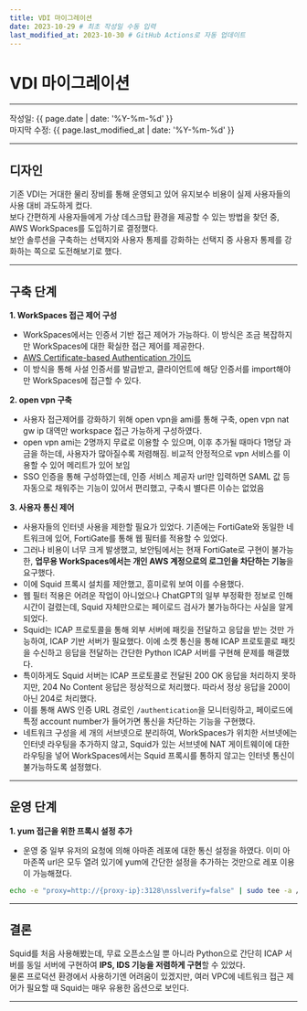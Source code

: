 ```yaml
---
title: VDI 마이그레이션
date: 2023-10-29 # 최초 작성일 수동 입력
last_modified_at: 2023-10-30 # GitHub Actions로 자동 업데이트
---
```


# VDI 마이그레이션

---

작성일: {{ page.date | date: '%Y-%m-%d' }}  
마지막 수정: {{ page.last_modified_at | date: '%Y-%m-%d' }}

---

## 디자인

기존 VDI는 거대한 물리 장비를 통해 운영되고 있어 유지보수 비용이 실제 사용자들의 사용 대비 과도하게 컸다.  
보다 간편하게 사용자들에게 가상 데스크탑 환경을 제공할 수 있는 방법을 찾던 중, AWS WorkSpaces를 도입하기로 결정했다.  
보안 솔루션을 구축하는 선택지와 사용자 통제를 강화하는 선택지 중 사용자 통제를 강화하는 쪽으로 도전해보기로 했다.

---

## 구축 단계

**1. WorkSpaces 접근 제어 구성**  
   - WorkSpaces에서는 인증서 기반 접근 제어가 가능하다. 이 방식은 조금 복잡하지만 WorkSpaces에 대한 확실한 접근 제어를 제공한다.  
   - [AWS Certificate-based Authentication 가이드](https://docs.aws.amazon.com/ko_kr/workspaces/latest/adminguide/certificate-based-authentication.html)
   - 이 방식을 통해 사설 인증서를 발급받고, 클라이언트에 해당 인증서를 import해야만 WorkSpaces에 접근할 수 있다.

**2. open vpn 구축**  
   - 사용자 접근제어를 강화하기 위해 open vpn을 ami를 통해 구축, open vpn nat gw ip 대역만 workspace 접근 가능하게 구성하였다.
   - open vpn ami는 2명까지 무료로 이용할 수 있으며, 이후 추가될 때마다 1명당 과금을 하는데, 사용자가 많아질수록 저렴해짐. 비교적 안정적으로 vpn 서비스를 이용할 수 있어 메리트가 있어 보임
   - SSO 인증을 통해 구성하였는데, 인증 서비스 제공자 url만 입력하면 SAML 값 등 자동으로 채워주는 기능이 있어서 편리했고, 구축시 별다른 이슈는 없었음

**3. 사용자 통신 제어**  
   - 사용자들의 인터넷 사용을 제한할 필요가 있었다. 기존에는 FortiGate와 동일한 네트워크에 있어, FortiGate를 통해 웹 필터를 적용할 수 있었다.
   - 그러나 비용이 너무 크게 발생했고, 보안팀에서는 현재 FortiGate로 구현이 불가능한, **업무용 WorkSpaces에서는 개인 AWS 계정으로의 로그인을 차단하는 기능**을 요구했다.
   - 이에 Squid 프록시 설치를 제안했고, 흥미로워 보여 이를 수용했다.
   - 웹 필터 적용은 어려운 작업이 아니었으나 ChatGPT의 일부 부정확한 정보로 인해 시간이 걸렸는데, Squid 자체만으로는 페이로드 검사가 불가능하다는 사실을 알게 되었다.
   - Squid는 ICAP 프로토콜을 통해 외부 서버에 패킷을 전달하고 응답을 받는 것만 가능하여, ICAP 기반 서버가 필요했다. 이에 소켓 통신을 통해 ICAP 프로토콜로 패킷을 수신하고 응답을 전달하는 간단한 Python ICAP 서버를 구현해 문제를 해결했다.
   - 특이하게도 Squid 서버는 ICAP 프로토콜로 전달된 200 OK 응답을 처리하지 못하지만, 204 No Content 응답은 정상적으로 처리했다. 따라서 정상 응답을 200이 아닌 204로 처리했다.
   - 이를 통해 AWS 인증 URL 경로인 `/authentication`을 모니터링하고, 페이로드에 특정 account number가 들어가면 통신을 차단하는 기능을 구현했다.
   - 네트워크 구성을 세 개의 서브넷으로 분리하여, WorkSpaces가 위치한 서브넷에는 인터넷 라우팅을 추가하지 않고, Squid가 있는 서브넷에 NAT 게이트웨이에 대한 라우팅을 넣어 WorkSpaces에서는 Squid 프록시를 통하지 않고는 인터넷 통신이 불가능하도록 설정했다.


---

## 운영 단계

**1. yum 접근을 위한 프록시 설정 추가**
  - 운영 중 일부 유저의 요청에 의해 아마존 레포에 대한 통신 설정을 하였다. 이미 아마존쪽 url은 모두 열려 있기에 yum에 간단한 설정을 추가하는 것만으로 레포 이용이 가능해졌다.
```bash
echo -e "proxy=http://{proxy-ip}:3128\nsslverify=false" | sudo tee -a /etc/yum.conf
```
---

## 결론

Squid를 처음 사용해봤는데, 무료 오픈소스일 뿐 아니라 Python으로 간단히 ICAP 서버를 동일 서버에 구현하여 **IPS, IDS 기능을 저렴하게 구현**할 수 있었다.  
물론 프로덕션 환경에서 사용하기엔 어려움이 있겠지만, 여러 VPC에 네트워크 접근 제어가 필요할 때 Squid는 매우 유용한 옵션으로 보인다.

---
